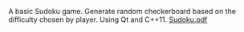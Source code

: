 A basic Sudoku game.
Generate random checkerboard based on the difficulty chosen by player.
Using Qt and C++11.
[Sudoku.pdf](https://github.com/HeliumHeLingfei/sudoku/blob/master/Sudoku.pdf)
